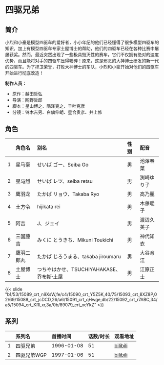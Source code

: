 # 四驱兄弟


## 简介

小烈和小豪是模型四驱车的爱好者，小小年纪的他们已经懂得了很多模型四驱车的知识，加上有模型四驱车专家土屋博士的帮助，他们的四驱车已经在各种比赛中屡屡获奖。然而，最近突然出现了一些极具毁灭性的赛车，它们不仅拥有绝对的速度优势，而且能将对手的四驱车压得粉碎！原来，这是邪恶的大神博士研发的新一代的四驱车。为了捍卫荣誉，打败大神博士的车队，小烈和小豪开始对他们的四驱车开始进行彻底改造！

**制作人员：**
- 原作：越田哲弘
- 导演：网野哲郎
- 脚本：星山博之、隅泽克之、千叶克彦
- 分镜：铃木吉男、白旗伸朗、星合贵彦、井上修

## 角色

|     |   角色名   |   别名  | 性别 |  配音  |
|:--- |:------  |:----      |:---  |:--   |
| 1 | 星马豪 | せいば ゴー、Seiba Go | 男 | 池澤春菜 |
| 2 | 星马烈 | せいば レツ、seiba retsu | 男 | 渕崎ゆり子 |
| 3 | 鹰羽龙 | たかば リョウ、Takaba Ryo | 男 | 高乃麗 |
| 4 | 土方令 | hijikata rei | 男 | 木藤聡子 |
| 5 | 阿吉 | J、ジェイ | 男 | 渡辺久美子 |
| 6 | 三国藤吉 | みくに とうきち、Mikuni Toukichi | 男 | 神代知衣 |
| 7 | 鹰羽二郎丸 | たかば じろうまる、takaba jiroumaru | 男 | 大谷育江 |
| 8 | 土屋博士 | つちやはかせ、TSUCHIYAHAKASE、乔布斯·土屋 | 男 | 江原正士 |

{{< slide "b1/53/15089_crt_n9XsW,fe/c4/15090_crt_Y5Z5K,40/75/15093_crt_8XZ8P,02/69/15088_crt_jcDCD,26/a6/15091_crt_qHwge,db/22/15092_crt_r7ABC,34/a5/15094_crt_KRLxr,3a/0b/89079_crt_xeYkZ" >}}

## 系列

|     |   系列名   |   首播时间  | 话数/时长  | 观看地址 |
|:---  |:------    |:----      |:---       |:---  |
| 1 | 四驱兄弟 | 1996-01-08 | 51 | [bilibili](https://www.bilibili.com/bangumi/play/ss2271)  |
| 2 | 四驱兄弟WGP | 1997-01-06 | 51 | [bilibili](https://www.bilibili.com/bangumi/play/ss2272)  |



